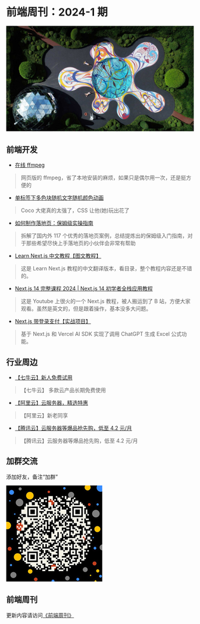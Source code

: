 # 前端周刊：2024-1 期

[![](/img/bing/20230811.jpg?imageMogr2/thumbnail/960x)](https://cn.bing.com/search?q=%e7%88%b1%e4%b8%81%e5%a0%a1%e8%89%ba%e6%9c%af%e8%8a%82)

## 前端开发

- [在线 ffmpeg](https://ffmpeg-online.vercel.app/)

> 网页版的 ffmpeg，省了本地安装的麻烦，如果只是偶尔用一次，还是挺方便的

- [单标签下多色块随机文字随机颜色动画](https://www.cnblogs.com/coco1s/p/17799658.html)

> Coco 大佬真的太强了，CSS 让他(她)玩出花了

- [如何制作落地页：保姆级实操指南](https://www.bmms.me/blog/landing-page)

> 拆解了国内外 117 个优秀的落地页案例，总结提炼出的保姆级入门指南，对于那些希望尽快上手落地页的小伙伴会非常有帮助

- [Learn Next.js 中文教程【图文教程】](https://m.okjike.com/originalPosts/659c8f68de5f287348a92d47?s=eyJ1IjoiNTg2YTI0NDZkODQ5NzcwMDEyM2Q0ZDg0IiwiZCI6MX0%3D&utm_source=wechat_session)

> 这是 Learn Next.js 教程的中文翻译版本，看目录，整个教程内容还是不错的。

- [Next.js 14 完整课程 2024 | Next.js 14 初学者全栈应用教程](https://www.bilibili.com/video/BV1n64y1n7xE/)

> 这是 Youtube 上很火的一个 Next.js 教程，被人搬运到了 B 站，方便大家观看。虽然是英文的，但是跟着操作，基本没多大问题。

- [Next.js 带登录支付【实战项目】](https://github.com/weijunext/smart-excel-ai/blob/main/README-zh.md)

> 基于 Next.js 和 Vercel AI SDK 实现了调用 ChatGPT 生成 Excel 公式功能。

## 行业周边

- [【七牛云】新人免费试用](https://s.qiniu.com/vmUnIr)

> 【七牛云】 多款云产品长期免费使用

- [【阿里云】云服务器，精选特惠](https://www.aliyun.com/daily-act/ecs/activity_selection?userCode=y31qmczl)

> 【阿里云】新老同享

- [【腾讯云】云服务器等爆品抢先购，低至 4.2 元/月](https://cloud.tencent.com/act/cps/redirect?redirect=2446&cps_key=55b0d6026f97f5980bceec15fcefa0af&from=console)

> 【腾讯云】云服务器等爆品抢先购，低至 4.2 元/月

## 加群交流

添加好友，备注“加群”

![refned_x](/img/a/refined-x.jpg)

## 前端周刊

更新内容请访问[《前端周刊》](https://frontend-weekly.com/)
